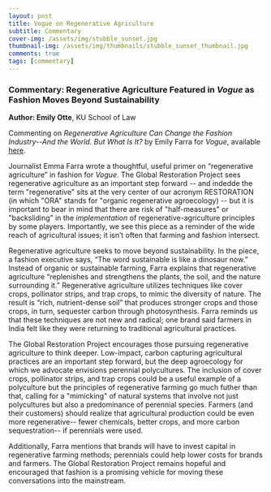 ```yaml
---
layout: post
title: Vogue on Regenerative Agriculture
subtitle: Commentary
cover-img: /assets/img/stubble_sunset.jpg
thumbnail-img: /assets/img/thumbnails/stubble_sunset_thumbnail.jpg
comments: true
tags: [commentary]
---
```


### Commentary: Regenerative Agriculture Featured in *Vogue* as Fashion Moves Beyond Sustainability

**Author: Emily Otte**, KU School of Law

Commenting on *Regenerative Agriculture Can Change the Fashion Industry--And the World. But What Is It?* by Emily Farra for *Vogue*, available  [here](https://www.vogue.com/article/regenerative-agriculture-sustainable-fashion-christy-dawn-fibershed). 

Journalist Emma Farra wrote a thoughtful, useful primer on “regenerative agriculture” in fashion for *Vogue*.  The Global Restoration Project sees regenerative agriculture as 
an important step forward -- and indedde the term "regenerative" sits at the very center of our acronym RESTORATION (in which "ORA" stands for "organic regenerative agroecology) -- but it is important to bear in mind that there are risk of "half-measures" or "backsliding" in the *implementation* of regenerative-agriculture principles by some players.  Importantly, we see this piece as a reminder of the wide reach of agricultural issues; it isn’t often that farming and fashion 
intersect.  

Regenerative agriculture seeks to move beyond sustainability. In the piece, a fashion executive says, “The word sustainable is like a dinosaur now.”  Instead of organic or 
sustainable farming, Farra explains that regenerative agriculture “replenishes and strengthens the plants, the soil, and the nature surrounding it.”  Regenerative agriculture
utilizes techniques like cover crops, pollinator strips, and trap crops, to mimic the diversity of nature. The result is “rich, nutrient-dense soil” that produces stronger crops and those crops, in turn, sequester carbon through photosynthesis.  Farra reminds us that these techniques are not new and radical; one brand said farmers in India felt 
like they were returning to traditional agricultural practices.  

The Global Restoration Project encourages those pursuing regenerative agriculture to think deeper.  Low-impact, carbon capturing agricultural practices are an important 
step forward, but the deep agroecology for which we advocate envisions perennial polycultures.  The inclusion of cover crops, pollinator strips, and trap crops could be a 
useful example of a polyculture but the principles of regenerative farming go much futher than that, calling for a "mimicking" of natural systems that involve not just polycultures but also a predominance of perennial species.  Farmers (and their customers) should realize that agricultural production could be even more regenerative-- fewer chemicals, better crops, and more carbon sequestration-- if perennials were used. 

Additionally, Farra mentions that brands will have to invest capital in regenerative farming methods; perennials could help lower costs for brands and farmers.  The Global Restoration Project remains hopeful and encouraged that fashion is a promising vehicle for moving these conversations into the mainstream. 
